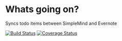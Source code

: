 # Whats going on?

Syncs todo items between SimpleMind and Evernote

[![Build Status](https://travis-ci.com/pahund/whats-going-on.svg?branch=master)](https://travis-ci.com/pahund/whats-going-on) [![Coverage Status](https://coveralls.io/repos/github/pahund/whats-going-on/badge.svg?branch=master)](https://coveralls.io/github/pahund/whats-going-on?branch=master)

